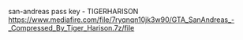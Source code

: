 san-andreas
pass key - TIGERHARISON
https://www.mediafire.com/file/7ryqnqn10jk3w90/GTA_SanAndreas_-_Compressed_By_Tiger_Harison.7z/file 

